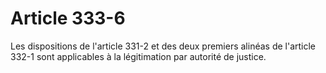 # Article 333-6

Les dispositions de l'article 331-2 et des deux premiers alinéas de l'article 332-1 sont applicables à la légitimation par autorité de justice.
